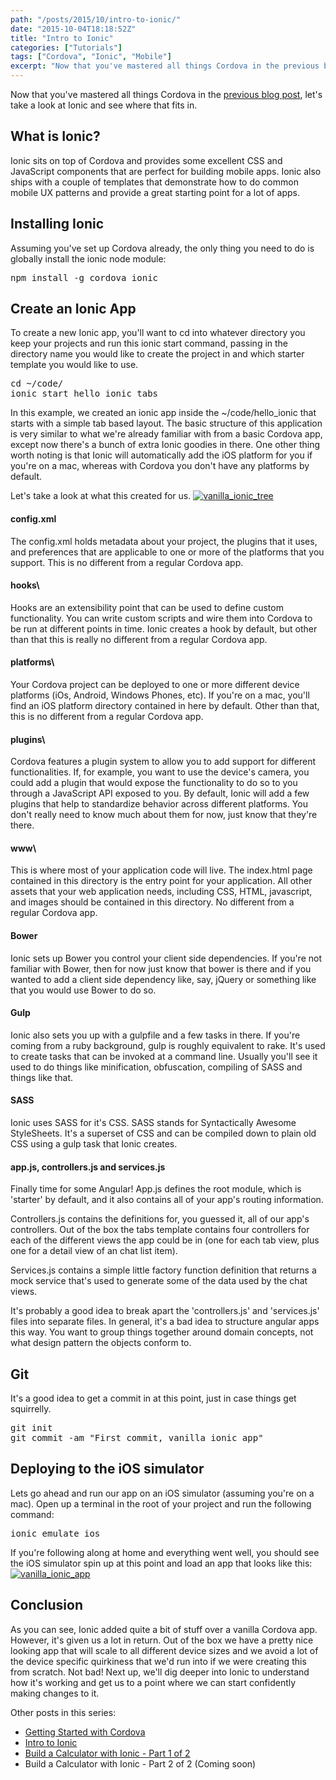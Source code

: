 ```yaml
---
path: "/posts/2015/10/intro-to-ionic/"
date: "2015-10-04T18:18:52Z"
title: "Intro to Ionic"
categories: ["Tutorials"]
tags: ["Cordova", "Ionic", "Mobile"]
excerpt: "Now that you've mastered all things Cordova in the previous blog post, let's take a look at Ionic a..."
---
```


Now that you've mastered all things Cordova in the [previous blog post](http://aptobits.com/2015/10/getting-started-with-cordova/), let's take a look at Ionic and see where that fits in.  

## What is Ionic?

Ionic sits on top of Cordova and provides some excellent CSS and JavaScript components that are perfect for building mobile apps.  Ionic also ships with a couple of templates that demonstrate how to do common mobile UX patterns and provide a great starting point for a lot of apps.  

## Installing Ionic

Assuming you've set up Cordova already, the only thing you need to do is globally install the ionic node module:

<pre lang="bash">npm install -g cordova ionic
</pre>

## Create an Ionic App

To create a new Ionic app, you'll want to cd into whatever directory you keep your projects and run this ionic start command, passing in the directory name you would like to create the project in and which starter template you would like to use.

<pre lang="bash">cd ~/code/
ionic start hello_ionic tabs
</pre>

In this example, we created an ionic app inside the ~/code/hello_ionic that starts with a simple tab based layout.  The basic structure of this application is very similar to what we're already familiar with from a basic Cordova app, except now there's a bunch of extra Ionic goodies in there.  One other thing worth noting is that Ionic will automatically add the iOS platform for you if you're on a mac, whereas with Cordova you don't have any platforms by default.

Let's take a look at what this created for us.
[![vanilla_ionic_tree](04-1-1.png)](04-1-1.png)

#### config.xml

The config.xml holds metadata about your project, the plugins that it uses, and preferences that are applicable to one or more of the platforms that you support.  This is no different from a regular Cordova app.

#### hooks\

Hooks are an extensibility point that can be used to define custom functionality.  You can write custom scripts and wire them into Cordova to be run at different points in time.  Ionic creates a hook by default, but other than that this is really no different from a regular Cordova app.

#### platforms\

Your Cordova project can be deployed to one or more different device platforms (iOs, Android, Windows Phones, etc).  If you're on a mac, you'll find an iOS platform directory contained in here by default.  Other than that, this is no different from a regular Cordova app.

#### plugins\

Cordova features a plugin system to allow you to add support for different functionalities.  If, for example, you want to use the device's camera, you could add a plugin that would expose the functionality to do so to you through a JavaScript API exposed to you.  By default, Ionic will add a few plugins that help to standardize behavior across different platforms.  You don't really need to know much about them for now, just know that they're there.

#### www\

This is where most of your application code will live.  The index.html page contained in this directory is the entry point for your application.  All other assets that your web application needs, including CSS, HTML, javascript, and images should be contained in this directory.  No different from a regular Cordova app.

#### Bower

Ionic sets up Bower you control your client side dependencies.  If you're not familiar with Bower, then for now just know that bower is there and if you wanted to add a client side dependency like, say, jQuery or something like that you would use Bower to do so.

#### Gulp

Ionic also sets you up with a gulpfile and a few tasks in there.  If you're coming from a ruby background, gulp is roughly equivalent to rake.  It's used to create tasks that can be invoked at a command line.  Usually you'll see it used to do things like minification, obfuscation, compiling of SASS and things like that.  

#### SASS

Ionic uses SASS for it's CSS.  SASS stands for Syntactically Awesome StyleSheets.  It's a superset of CSS and can be compiled down to plain old CSS using a gulp task that Ionic creates.

#### app.js, controllers.js and services.js

Finally time for some Angular!  App.js defines the root module, which is 'starter' by default, and it also contains all of your app's routing information.

Controllers.js contains the definitions for, you guessed it, all of our app's controllers.  Out of the box the tabs template contains four controllers for each of the different views the app could be in (one for each tab view, plus one for a detail view of an chat list item).

Services.js contains a simple little factory function definition that returns a mock service that's used to generate some of the data used by the chat views.

It's probably a good idea to break apart the 'controllers.js' and 'services.js' files into separate files.  In general, it's a bad idea to structure angular apps this way.  You want to group things together around domain concepts, not what design pattern the objects conform to.

## Git

It's a good idea to get a commit in at this point, just in case things get squirrelly.  

<pre lang="bash">git init
git commit -am "First commit, vanilla ionic app"
</pre>

## Deploying to the iOS simulator

Lets go ahead and run our app on an iOS simulator (assuming you're on a mac).  Open up a terminal in the root of your project and run the following command:

<pre lang="bash">ionic emulate ios
</pre>

If you're following along at home and everything went well, you should see the iOS simulator spin up at this point and load an app that looks like this:
[![vanilla_ionic_app](04-1-2.png)](04-1-2.png)

## Conclusion

As you can see, Ionic added quite a bit of stuff over a vanilla Cordova app.  However, it's given us a lot in return.  Out of the box we have a pretty nice looking app that will scale to all different device sizes and we avoid a lot of the device specific quirkiness that we'd run into if we were creating this from scratch.  Not bad!  Next up, we'll dig deeper into Ionic to understand how it's working and get us to a point where we can start confidently making changes to it.

Other posts in this series:

* [Getting Started with Cordova](http://aptobits.com/2015/10/getting-started-with-cordova/)
* [Intro to Ionic](http://aptobits.com/2015/10/intro-to-ionic/)
* [Build a Calculator with Ionic - Part 1 of 2](http://aptobits.com/2015/10/build-a-calculator-with-ionic/)
* Build a Calculator with Ionic - Part 2 of 2 (Coming soon)
